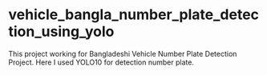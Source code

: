 # vehicle_bangla_number_plate_detection_using_yolo
This project working for Bangladeshi Vehicle Number Plate Detection Project. Here I used YOLO10 for detection number plate.
